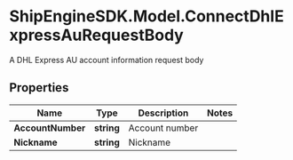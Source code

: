 # ShipEngineSDK.Model.ConnectDhlExpressAuRequestBody
A DHL Express AU account information request body

## Properties

Name | Type | Description | Notes
------------ | ------------- | ------------- | -------------
**AccountNumber** | **string** | Account number | 
**Nickname** | **string** | Nickname | 

